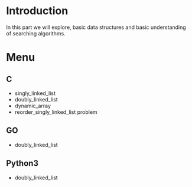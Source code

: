 # Introduction

In this part we will explore, basic data structures and basic understanding of searching algorithms.

# Menu

## C
- singly_linked_list
- doubly_linked_list
- dynamic_array
- reorder_singly_linked_list problem

## GO
- doubly_linked_list

## Python3
- doubly_linked_list
